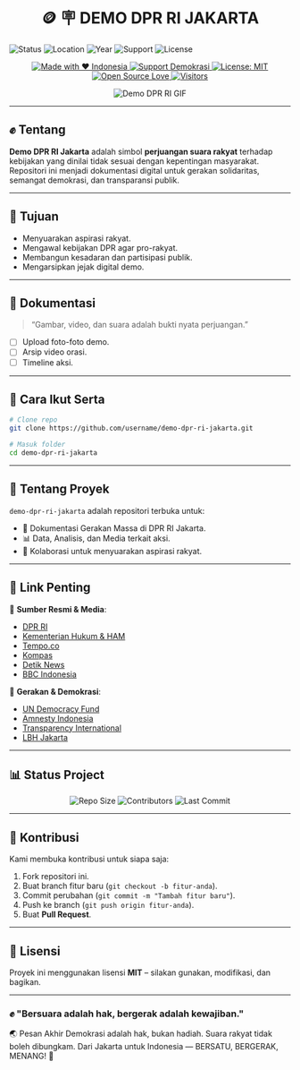 <h1 align="center">🪙 🪧 DEMO DPR RI JAKARTA</h1>

![Status](https://img.shields.io/badge/STATUS-ACTIVE-green?style=for-the-badge&logo=govbr&logoColor=white)
![Location](https://img.shields.io/badge/📍-Jakarta-red?style=for-the-badge&logo=googlemaps)
![Year](https://img.shields.io/badge/2025-Indonesia-blue?style=for-the-badge&logo=opensourceinitiative&logoColor=white)
![Support](https://img.shields.io/badge/People's%20Voice-🔥%20Solidarity-orange?style=for-the-badge&logo=trustpilot)
![License](https://img.shields.io/badge/License-Free-lightgrey?style=for-the-badge&logo=openaccess)

<p align="center">
  <a href="https://indonesia.go.id">
    <img src="https://img.shields.io/badge/Made%20with-❤️%20Indonesia-red" alt="Made with ❤️ Indonesia">
  </a>
  <a href="https://www.un.org/democracyfund/">
    <img src="https://img.shields.io/badge/Support-Democracy-blue" alt="Support Demokrasi">
  </a>
  <a href="LICENSE">
    <img src="https://img.shields.io/badge/License-MIT-green.svg" alt="License: MIT">
  </a>
  <a href="https://github.com/demo-dpr-ri-jakarta">
    <img src="https://badges.frapsoft.com/os/v1/open-source.svg?v=103" alt="Open Source Love">
  </a>
  <a href="https://github.com/demo-dpr-ri-jakarta">
    <img src="https://komarev.com/ghpvc/?username=demo-dpr-ri-jakarta&label=Pengunjung&color=orange&style=flat" alt="Visitors">
  </a>
</p>


<p align="center">
  <img src="https://media0.giphy.com/media/v1.Y2lkPTc5MGI3NjExMW5nemp2bXNnbHNyNXZrejRtOGNqMnpjM3llMHo3aWUxNmJmdHk5cSZlcD12MV9pbnRlcm5hbF9naWZfYnlfaWQmY3Q9Zw/D4L9gabM42j97aKUTV/giphy.gif" alt="Demo DPR RI GIF" />
</p>

---

## ✊ Tentang
**Demo DPR RI Jakarta** adalah simbol **perjuangan suara rakyat** terhadap kebijakan yang dinilai tidak sesuai dengan kepentingan masyarakat.  
Repositori ini menjadi dokumentasi digital untuk gerakan solidaritas, semangat demokrasi, dan transparansi publik.

---

## 🎯 Tujuan
- Menyuarakan aspirasi rakyat.  
- Mengawal kebijakan DPR agar pro-rakyat.  
- Membangun kesadaran dan partisipasi publik.  
- Mengarsipkan jejak digital demo.  

---

## 📸 Dokumentasi
> “Gambar, video, dan suara adalah bukti nyata perjuangan.”  
- [ ] Upload foto-foto demo.  
- [ ] Arsip video orasi.  
- [ ] Timeline aksi.  

---

## 🚩 Cara Ikut Serta
```bash
# Clone repo
git clone https://github.com/username/demo-dpr-ri-jakarta.git

# Masuk folder
cd demo-dpr-ri-jakarta
```

---

## 📌 Tentang Proyek
`demo-dpr-ri-jakarta` adalah repositori terbuka untuk:
- 📂 Dokumentasi Gerakan Massa di DPR RI Jakarta.  
- 📊 Data, Analisis, dan Media terkait aksi.  
- 🤝 Kolaborasi untuk menyuarakan aspirasi rakyat.  

---

## 🚀 Link Penting
🔗 **Sumber Resmi & Media**:  
- [DPR RI](https://www.dpr.go.id)  
- [Kementerian Hukum & HAM](https://www.kemenkumham.go.id)  
- [Tempo.co](https://www.tempo.co)  
- [Kompas](https://www.kompas.com)  
- [Detik News](https://news.detik.com)  
- [BBC Indonesia](https://www.bbc.com/indonesia)  

🔗 **Gerakan & Demokrasi**:  
- [UN Democracy Fund](https://www.un.org/democracyfund/)  
- [Amnesty Indonesia](https://www.amnesty.id)  
- [Transparency International](https://www.transparency.org/en/)  
- [LBH Jakarta](https://bantuanhukum.or.id)  

---

## 📊 Status Project
<p align="center">
  <img src="https://img.shields.io/github/repo-size/demo-dpr-ri-jakarta/demo-dpr-ri-jakarta" alt="Repo Size">
  <img src="https://img.shields.io/github/contributors/demo-dpr-ri-jakarta/demo-dpr-ri-jakarta" alt="Contributors">
  <img src="https://img.shields.io/github/last-commit/demo-dpr-ri-jakarta/demo-dpr-ri-jakarta" alt="Last Commit">
</p>

---

## 🤝 Kontribusi
Kami membuka kontribusi untuk siapa saja:
1. Fork repositori ini.  
2. Buat branch fitur baru (`git checkout -b fitur-anda`).  
3. Commit perubahan (`git commit -m "Tambah fitur baru"`).  
4. Push ke branch (`git push origin fitur-anda`).  
5. Buat **Pull Request**.  

---

## 📜 Lisensi
Proyek ini menggunakan lisensi **MIT** – silakan gunakan, modifikasi, dan bagikan.  

---

### ✊ "Bersuara adalah hak, bergerak adalah kewajiban."

🌏 Pesan Akhir
Demokrasi adalah hak, bukan hadiah.
Suara rakyat tidak boleh dibungkam.
Dari Jakarta untuk Indonesia — BERSATU, BERGERAK, MENANG! 🚩
